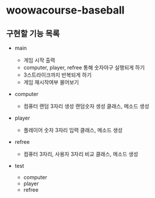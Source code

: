 # woowacourse-baseball

## 구현할 기능 목록

- main
    - 게임 시작 출력
    - computer, player, refree 통해 숫자야구 실행되게 하기
    - 3스트라이크까지 반복되게 하기
    - 게임 재시작여부 물어보기
- computer
    - 컴퓨터 랜덤 3자리 생성 랜덤숫자 생성 클래스, 메소드 생성
- player
    - 플레이어 숫자 3자리 입력 클래스, 메소드 생성
- refree
    - 컴퓨터 3자리, 사용자 3자리 비교 클래스, 메소드 생성

- test
  - computer
  - player
  - refree